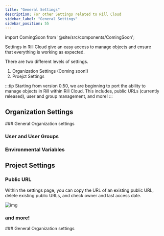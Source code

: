 ```yaml
---
title: "General Settings"
description: For other Settings related to Rill Cloud
sidebar_label: "General Settings"
sidebar_position: 55
---
```

import ComingSoon from '@site/src/components/ComingSoon';


Settings in Rill Cloud give an easy access to manage objects and ensure that everything is working as expected.

There are two different levels of settings. 
1. Organization Settings (Coming soon!)
2. Proejct Settings


:::tip 
Starting from version 0.50, we are beginning to port the ability to manage objects in Rill within Rill Cloud. This includes, public URLs (currently released), user and group management, and more!
:::
## Organization Settings

<ComingSoon />

<div class='contents_to_overlay'>
### General Organization settings


### User and User Groups


### Environmental Variables



</div>

## Project Settings

### Public URL

Within the settings page, you can copy the URL of an existing public URL, delete existing public URLs, and check owner and last access date.

![img](/img/manage/settings/rill-cloud-settings.png)


### and more!


<div class='contents_to_overlay'>
### General Organization settings

</div>